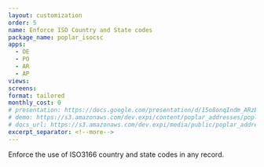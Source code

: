 ```yaml
---
layout: customization
order: 5
name: Enforce ISO Country and State codes
package_name: poplar_isocsc
apps:
  - OE
  - PO
  - AR
  - AP
views:
screens:
format: tailored
monthly_cost: 0
# presentation: https://docs.google.com/presentation/d/15o8onqIndm_ARzEtfFufTsxpMcCM2YxC9wkvMXzwmrM/edit?usp=sharing
# demo: https://s3.amazonaws.com/dev.expi/content/poplar_addresses/poplar_addresses_demo.mp4
# docs_url: https://s3.amazonaws.com/dev.expi/media/public/poplar_addresses-0.0.9/docs/index.html
excerpt_separator: <!--more-->
---
```


Enforce the use of ISO3166 country and state codes in any record.
<!--more-->
